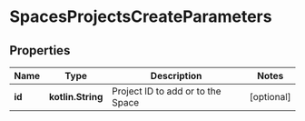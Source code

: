 
# SpacesProjectsCreateParameters

## Properties
Name | Type | Description | Notes
------------ | ------------- | ------------- | -------------
**id** | **kotlin.String** | Project ID to add or to the Space |  [optional]



